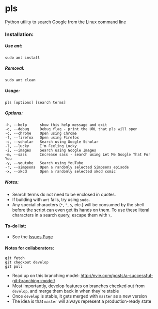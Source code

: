 # pls
Python utility to search Google from the Linux command line

### Installation:

##### Use ant:

`sudo ant install`

##### Removal:

`sudo ant clean`

##### Usage:
`pls [options] [search terms]`

##### Options:
```
-h, --help      show this help message and exit
-d, --debug     Debug flag - print the URL that pls will open
-c, --chrome    Open using Chrome
-f, --firefox   Open using Firefox
-s, --scholar   Search using Google Scholar
-l, --lucky     I'm Feeling Lucky
-i, --images    Search using Google Images
-m, --sass      Increase sass - search using Let Me Google That For You
-y, --youtube   Search using YouTube
-r, --simpsons  Open a randomly selected Simpsons episode
-x, --xkcd      Open a randomly selected xkcd comic
```

##### Notes:
- Search terms do not need to be enclosed in quotes.
- If building with `ant` fails, try using `sudo`.
- Any special characters (`*`, `"`, `$`, etc.) will be consumed by the shell before the script can even get its hands on them. To use these literal characters in a search query, escape them with `\`.

#### To-do list:
- See the [Issues Page](https://github.com/austinjdean/pls/issues)

#### Notes for collaborators:
`git fetch`  
`git checkout develop`  
`git pull`  
- Read up on this branching model: http://nvie.com/posts/a-successful-git-branching-model/
- Most importantly, develop features on branches checked out from `develop`, and merge them back in when they're stable
- Once `develop` is stable, it gets merged with `master` as a new version
- The idea is that `master` will always represent a production-ready state
